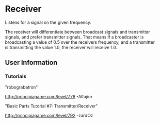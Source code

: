 # Receiver
Listens for a signal on the given frequency.

The receiver will differentiate between broadcast signals and transmitter signals, and prefer transmitter signals. That means if a broadcaster is broadcasting a value of 0.5 over the receivers frequency, and a transmitter is transmitting the value 1.0, the receiver will receive 1.0.

## User Information

### Tutorials
"robograbatron"

http://principiagame.com/level/778 -Alfajim

"Basic Parts Tutorial #7: Transmitter/Receiver"

http://principiagame.com/level/792 -zardOz